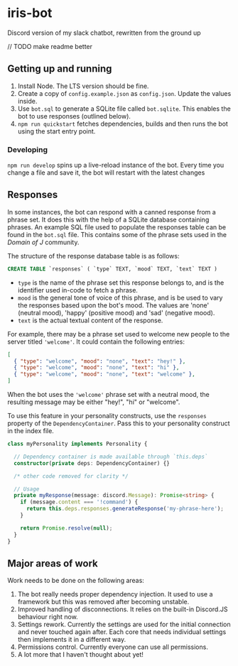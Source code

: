 # iris-bot
Discord version of my slack chatbot, rewritten from the ground up

// TODO make readme better

## Getting up and running
1. Install Node. The LTS version should be fine.
1. Create a copy of `config.example.json` as `config.json`. Update the values inside.
1. Use `bot.sql` to generate a SQLite file called `bot.sqlite`. This enables the bot to use responses (outlined below).
1. `npm run quickstart` fetches dependencies, builds and then runs the bot using the start entry point.

### Developing 
`npm run develop` spins up a live-reload instance of the bot. Every time you change a file and save it, the bot will restart with the latest changes

## Responses
In some instances, the bot can respond with a canned response from a phrase set. It does this with the help of a SQLite database containing phrases. An example SQL file used to populate the responses table can be found in the `bot.sql` file. This contains some of the phrase sets used in the *Domain of J* community.

The structure of the response database table is as follows:

```sql
CREATE TABLE `responses` ( `type` TEXT, `mood` TEXT, `text` TEXT )
```

- `type` is the name of the phrase set this response belongs to, and is the identifier used in-code to fetch a phrase.
- `mood` is the general tone of voice of this phrase, and is be used to vary the responses based upon the bot's mood. The values are 'none' (neutral mood), 'happy' (positive mood) and 'sad' (negative mood).
- `text` is the actual textual content of the response.

For example, there may be a phrase set used to welcome new people to the server titled `'welcome'`. It could contain the following entries:
```json
[
  { "type": "welcome", "mood": "none", "text": "hey!" },
  { "type": "welcome", "mood": "none", "text": "hi" },
  { "type": "welcome", "mood": "none", "text": "welcome" },
]
```

When the bot uses the `'welcome'` phrase set with a neutral mood, the resulting message may be either "hey!", "hi" or "welcome".

To use this feature in your personality constructs, use the `responses` property of the `DependencyContainer`. Pass this to your personality construct in the index file.

```typescript
class myPersonality implements Personality {

  // Dependency container is made available through `this.deps`
  constructor(private deps: DependencyContainer) {}

  /* other code removed for clarity */

  // Usage
  private myResponse(message: discord.Message): Promise<string> {
    if (message.content === '!command') {
      return this.deps.responses.generateResponse('my-phrase-here');
    }

    return Promise.resolve(null);
  }
}
```

## Major areas of work
Work needs to be done on the following areas:
1. The bot really needs proper dependency injection. It used to use a framework but this was removed after becoming unstable.
1. Improved handling of disconnections. It relies on the built-in Discord.JS behaviour right now.
1. Settings rework. Currently the settings are used for the initial connection and never touched again after. Each core that needs individual settings then implements it in a different way.
1. Permissions control. Currently everyone can use all permissions.
1. A lot more that I haven't thought about yet!
